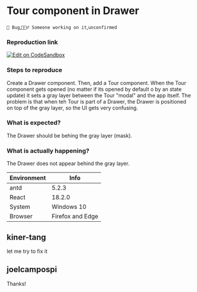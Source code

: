 # Tour component in Drawer

`🐛 Bug`,`👷🏻‍♂️ Someone working on it`,`unconfirmed`

### Reproduction link

[![Edit on CodeSandbox](https://codesandbox.io/static/img/play-codesandbox.svg)](https://codesandbox.io/s/modest-spence-pmsle5?file=/src/App.js)

### Steps to reproduce

Create a Drawer component. Then, add a Tour component. When the Tour component gets opened (no matter if its opened by default o by an state update) it sets a gray layer between the Tour "modal" and the app itself. The problem is that when teh Tour is part of a Drawer, the Drawer is positioned on top of the gray layer, so the UI gets very confusing.

### What is expected?

The Drawer should be behing the gray layer (mask).

### What is actually happening?

The Drawer does not appear behind the gray layer.

| Environment | Info             |
| ----------- | ---------------- |
| antd        | 5.2.3            |
| React       | 18.2.0           |
| System      | Windows 10       |
| Browser     | Firefox and Edge |

<!-- generated by ant-design-issue-helper. DO NOT REMOVE -->

## kiner-tang

let me try to fix it

## joelcampospi

Thanks!
